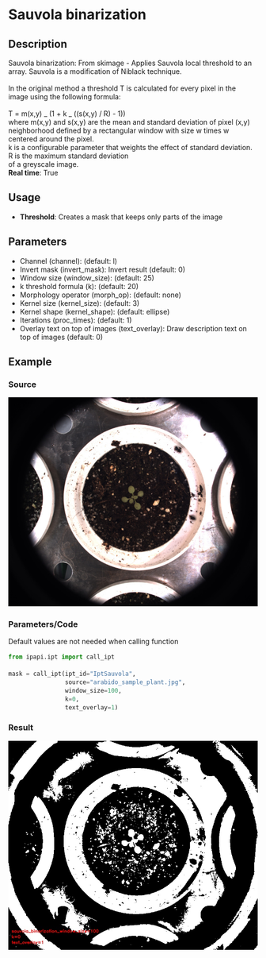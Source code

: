 # Sauvola binarization

## Description

Sauvola binarization: From skimage - Applies Sauvola local threshold to an array. Sauvola is a modification of Niblack technique.<br><br> In the original method a threshold T is calculated for every pixel in the image using the following formula:<br><br> T = m(x,y) _ (1 + k _ ((s(x,y) / R) - 1))<br> where m(x,y) and s(x,y) are the mean and standard deviation of pixel (x,y)<br> neighborhood defined by a rectangular window with size w times w centered around the pixel.<br> k is a configurable parameter that weights the effect of standard deviation. R is the maximum standard deviation<br> of a greyscale image.<br>**Real time**: True

## Usage

- **Threshold**: Creates a mask that keeps only parts of the image

## Parameters

- Channel (channel): (default: l)
- Invert mask (invert_mask): Invert result (default: 0)
- Window size (window_size): (default: 25)
- k threshold formula (k): (default: 20)
- Morphology operator (morph_op): (default: none)
- Kernel size (kernel_size): (default: 3)
- Kernel shape (kernel_shape): (default: ellipse)
- Iterations (proc_times): (default: 1)
- Overlay text on top of images (text_overlay): Draw description text on top of images (default: 0)

## Example

### Source

![Source image](images/arabido_sample_plant.jpg)

### Parameters/Code

Default values are not needed when calling function

```python
from ipapi.ipt import call_ipt

mask = call_ipt(ipt_id="IptSauvola",
                source="arabido_sample_plant.jpg",
                window_size=100,
                k=0,
                text_overlay=1)
```

### Result

![Result image](images/ipt_Sauvola_binarization.jpg)
